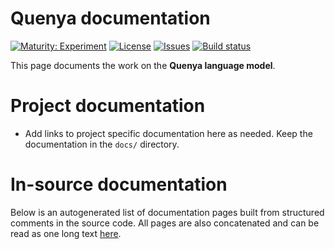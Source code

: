 # Quenya documentation

[![Maturity: Experiment](https://img.shields.io/badge/Maturity-Experiment-black.svg)](https://giellalt.github.io/MaturityClassification.html)
[![License](https://img.shields.io/github/license/giellalt/lang-qya)](https://raw.githubusercontent.com/giellalt/lang-qya/develop/LICENSE)
[![Issues](https://img.shields.io/github/issues/giellalt/lang-qya)](https://github.com/giellalt/lang-qya/issues)
[![Build status](https://github.com/giellalt/lang-qya/workflows/Speller%20CI+CD/badge.svg)](https://github.com/giellalt/lang-qya/actions)

This page documents the work on the **Quenya language model**. 

# Project documentation

* Add links to project specific documentation here as needed. Keep the documentation in the `docs/` directory.

# In-source documentation

Below is an autogenerated list of documentation pages built from structured comments in the source code. All pages are also concatenated and can be read as one long text [here](qya.md).
